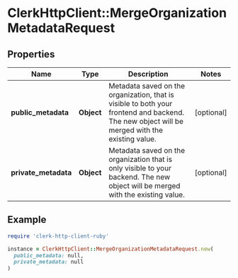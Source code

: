 # ClerkHttpClient::MergeOrganizationMetadataRequest

## Properties

| Name | Type | Description | Notes |
| ---- | ---- | ----------- | ----- |
| **public_metadata** | **Object** | Metadata saved on the organization, that is visible to both your frontend and backend. The new object will be merged with the existing value. | [optional] |
| **private_metadata** | **Object** | Metadata saved on the organization that is only visible to your backend. The new object will be merged with the existing value. | [optional] |

## Example

```ruby
require 'clerk-http-client-ruby'

instance = ClerkHttpClient::MergeOrganizationMetadataRequest.new(
  public_metadata: null,
  private_metadata: null
)
```


